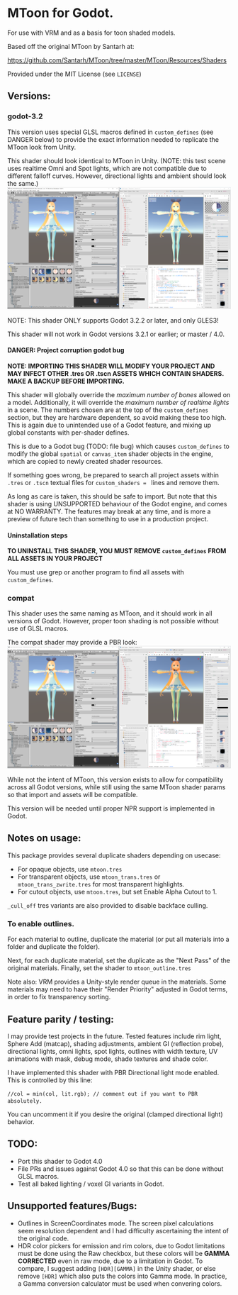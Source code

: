# MToon for Godot.
For use with VRM and as a basis for toon shaded models.

Based off the original MToon by Santarh at:

https://github.com/Santarh/MToon/tree/master/MToon/Resources/Shaders

Provided under the MIT License (see `LICENSE`)

## Versions:

### godot-3.2

This version uses special GLSL macros defined in `custom_defines` (see DANGER below)
to provide the exact information needed to replicate the MToon look from Unity.

This shader should look identical to MToon in Unity. (NOTE: this test scene uses
realtime Omni and Spot lights, which are not compatible due to different falloff
curves. However, directional lights and ambient should look the same.)
![](docs/alicia_realtime_lights.png)

NOTE: This shader ONLY supports Godot 3.2.2 or later, and only GLES3!

This shader will not work in Godot versions 3.2.1 or earlier; or master / 4.0.

#### DANGER: Project corruption godot bug

**NOTE: IMPORTING THIS SHADER WILL MODIFY YOUR PROJECT AND MAY INFECT OTHER .tres
OR .tscn ASSETS WHICH CONTAIN SHADERS. MAKE A BACKUP BEFORE IMPORTING.**

This shader will globally override the *maximum number of bones* allowed on a model.
Additionally, it will override the *maximum number of realtime lights* in a scene.
The numbers chosen are at the top of the `custom_defines` section, but they are
hardware dependent, so avoid making these too high. This is again due to unintended
use of a Godot feature, and mixing up global constants with per-shader defines.

This is due to a Godot bug (TODO: file bug) which causes `custom_defines` to modify the
global `spatial` or `canvas_item` shader objects in the engine, which are copied to newly
created shader resources.

If something goes wrong, be prepared to search all project assets within `.tres` or
`.tscn` textual files for `custom_shaders = ` lines and remove them.

As long as care is taken, this should be safe to import. But note that this shader
is using UNSUPPORTED behaviour of the Godot engine, and comes at NO WARRANTY.
The features may break at any time, and is more a preview of future tech than something
to use in a production project.

#### Uninstallation steps

**TO UNINSTALL THIS SHADER, YOU MUST REMOVE `custom_defines` FROM ALL ASSETS IN YOUR PROJECT**

You must use grep or another program to find all assets with `custom_defines`.

### compat

This shader uses the same naming as MToon, and it should work in all versions of Godot.
However, proper toon shading is not possible without use of GLSL macros.

The compat shader may provide a PBR look:
![](docs/alicia_compat.png)

While not the intent of MToon, this version exists to allow for compatibility
across all Godot versions, while still using the same MToon shader params so that
import and assets will be compatible.

This version will be needed until proper NPR support is implemented in Godot.

## Notes on usage:

This package provides several duplicate shaders depending on usecase:

- For opaque objects, use `mtoon.tres`
- For transparent objects, use `mtoon_trans.tres` or `mtoon_trans_zwrite.tres`
  for most transparent highlights.
- For cutout objects, use `mtoon.tres`, but set Enable Alpha Cutout to 1.

`_cull_off` tres variants are also provided to disable backface culling.

### To enable outlines.

For each material to outline, duplicate the material (or put all materials into a
folder and duplicate the folder).

Next, for each duplicate material, set the duplicate as the "Next Pass" of the original
materials. Finally, set the shader to `mtoon_outline.tres`

Note also: VRM provides a Unity-style render queue in the materials. Some materials may
need to have their "Render Priority" adjusted in Godot terms, in order to fix
transparency sorting.

## Feature parity / testing:

I may provide test projects in the future.
Tested features include rim light, Sphere Add (matcap), shading adjustments,
ambient GI (reflection probe), directional lights, omni lights, spot lights,
outlines with width texture, UV animations with mask, debug mode, shade
textures and shade color.

I have implemented this shader with PBR Directional light mode enabled. This is
controlled by this line:
```
//col = min(col, lit.rgb); // comment out if you want to PBR absolutely.
```
You can uncomment it if you desire the original (clamped directional light) behavior.

## TODO:

- Port this shader to Godot 4.0
- File PRs and issues against Godot 4.0 so that this can be done without GLSL macros.
- Test all baked lighting / voxel GI variants in Godot.

## Unsupported features/Bugs:

- Outlines in ScreenCoordinates mode. The screen pixel calculations seem resolution
dependent and I had difficulty ascertaining the intent of the original code.
- HDR color pickers for emission and rim colors, due to Godot limitations must be done
  using the Raw checkbox, but these colors will be **GAMMA CORRECTED** even in raw mode,
  due to a limitation in Godot. To compare, I suggest adding `[HDR][GAMMA]` in the Unity
  shader, or else remove `[HDR]` which also puts the colors into Gamma mode.
  In practice, a Gamma conversion calculator must be used when convering colors.
